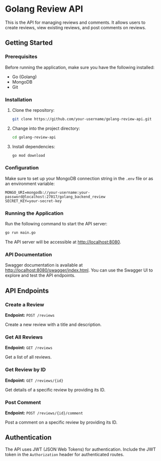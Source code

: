 # Golang Review API

This is the API for managing reviews and comments. It allows users to create reviews, view existing reviews, and post comments on reviews.

## Getting Started

### Prerequisites

Before running the application, make sure you have the following installed:

- Go (Golang)
- MongoDB
- Git

### Installation

1. Clone the repository:

   ```bash
   git clone https://github.com/your-username/golang-review-api.git
   ```

2. Change into the project directory:

   ```bash
   cd golang-review-api
   ```

3. Install dependencies:

   ```bash
   go mod download
   ```

### Configuration

Make sure to set up your MongoDB connection string in the `.env` file or as an environment variable:

```env
MONGO_URI=mongodb://your-username:your-password@localhost:27017/golang_backend_review
SECRET_KEY=your-secret-key
```

### Running the Application

Run the following command to start the API server:

```bash
go run main.go
```

The API server will be accessible at [http://localhost:8080](http://localhost:8080).

### API Documentation

Swagger documentation is available at [http://localhost:8080/swagger/index.html](http://localhost:8080/swagger/index.html). You can use the Swagger UI to explore and test the API endpoints.

## API Endpoints

### Create a Review

**Endpoint:** `POST /reviews`

Create a new review with a title and description.

### Get All Reviews

**Endpoint:** `GET /reviews`

Get a list of all reviews.

### Get Review by ID

**Endpoint:** `GET /reviews/{id}`

Get details of a specific review by providing its ID.

### Post Comment

**Endpoint:** `POST /reviews/{id}/comment`

Post a comment on a specific review by providing its ID.

## Authentication

The API uses JWT (JSON Web Tokens) for authentication. Include the JWT token in the `Authorization` header for authenticated routes.
